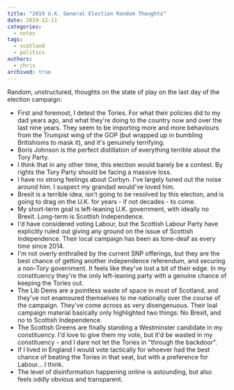 ```yaml
---
title: "2019 U.K. General Election Random Thoughts"
date: 2019-12-11
categories:
  - notes
tags:
  - scotland
  - politics
authors:
  - chris
archived: true
---
```


Random, unstructured, thoughts on the state of play on the last day of the election campaign:

- First and foremost, I detest the Tories. For what their policies did to my dad years ago, and what they're doing to the country now and over the last nine years. They seem to be importing more and more behaviours from the Trumpist wing of the GOP (but wrapped up in bumbling Britishisms to mask it), and it's genuinely terrifying.
- Boris Johnson is the perfect distillation of everything terrible about the Tory Party.
- I think that in any other time, this election would barely be a contest. By rights the Tory Party should be facing a massive loss.
- I have no strong feelings about Corbyn. I've largely tuned out the noise around him. I suspect my grandad would've loved him.
- Brexit is a terrible idea, isn't going to be resolved by this election, and is going to drag on the U.K. for years - if not decades - to come.
- My short-term goal is left-leaning U.K. government, with ideally no Brexit. Long-term is Scottish Independence.
- I'd have considered voting Labour, but the Scottish Labour Party have explicitly ruled out giving any ground on the issue of Scottish Independence. Their local campaign has been as tone-deaf as every time since 2014.
- I'm not overly enthralled by the current SNP offerings, but they are the best chance of getting another independence referendum, and securing a non-Tory government. It feels like they've lost a bit of their edge. In my constituency they're the only left-leaning party with a genuine chance of keeping the Tories out.
- The Lib Dems are a pointless waste of space in most of Scotland, and they've not enamoured themselves to me nationally over the course of the campaign. They've come across as very disengenuous. Their loal campaign material basically only highlighted two things: No Brexit, and no to Scottish Independence.
- The Scottish Greens are finally standing a Westminster candidate in my constituency. I'd love to give them my vote, but it'd be wasted in my constituency - and I dare not let the Tories in "through the backdoor".
- If I lived in England I would vote tactically for whoever had the best chance of beating the Tories in that seat, but with a preference for Labour… I think.
- The level of disinformation happening online is astounding, but also feels oddly obvious and transparent.
